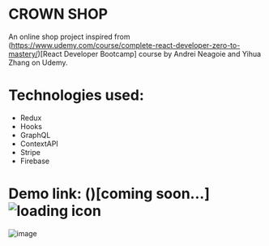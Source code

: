 # CROWN SHOP
An online shop project inspired from (https://www.udemy.com/course/complete-react-developer-zero-to-mastery/)[React Developer Bootcamp] course by Andrei Neagoie and Yihua Zhang on Udemy.
# Technologies used:
* Redux
* Hooks
* GraphQL
* ContextAPI
* Stripe
* Firebase

# Demo link: ()[coming soon...] ![loading icon](https://proofmart.com/wp-content/uploads/2021/06/loading-icon-2-product.png "Loading Icon")
![image](https://user-images.githubusercontent.com/47457848/133987742-79841a13-3fa6-4a72-bc38-3f0bc59a5306.png)
